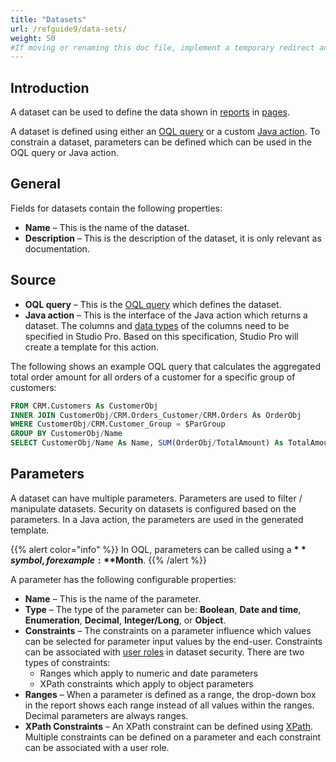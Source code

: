 ```yaml
---
title: "Datasets"
url: /refguide9/data-sets/
weight: 50
#If moving or renaming this doc file, implement a temporary redirect and let the respective team know they should update the URL in the product. See Mapping to Products for more details.
---
```


## Introduction

A dataset can be used to define the data shown in [reports](/refguide9/report-widgets/) in [pages](/refguide9/pages/).

A dataset is defined using either an [OQL query](/refguide9/oql/) or a custom [Java action](/refguide9/java-actions/). To constrain a dataset, parameters can be defined which can be used in the OQL query or Java action.

## General

Fields for datasets contain the following properties:

* **Name** – This is the name of the dataset.
* **Description** – This is the description of the dataset, it is only relevant as documentation.

## Source

* **OQL query** – This is the [OQL query](/refguide9/oql/) which defines the dataset.
* **Java action** – This is the interface of the Java action which returns a dataset. The columns and [data types](/refguide9/data-types/) of the columns need to be specified in Studio Pro. Based on this specification, Studio Pro will create a template for this action.

The following shows an example OQL query that calculates the aggregated total order amount for all orders of a customer for a specific group of customers:

```sql {linenos=false}
FROM CRM.Customers As CustomerObj
INNER JOIN CustomerObj/CRM.Orders_Customer/CRM.Orders As OrderObj
WHERE CustomerObj/CRM.Customer_Group = $ParGroup
GROUP BY CustomerObj/Name
SELECT CustomerObj/Name As Name, SUM(OrderObj/TotalAmount) As TotalAmount
```

## Parameters

A dataset can have multiple parameters. Parameters are used to filter / manipulate datasets. Security on datasets is configured based on the parameters. In a Java action, the parameters are used in the generated template.

{{% alert color="info" %}}
In OQL, parameters can be called using a **$** symbol, for example: **$Month**.
{{% /alert %}}

A parameter has the following configurable properties:

* **Name** – This is the name of the parameter.
* **Type** – The type of the parameter can be: **Boolean**, **Date and time**, **Enumeration**, **Decimal**, **Integer/Long**, or **Object**.
* **Constraints** – The constraints on a parameter influence which values can be selected for parameter input values by the end-user. Constraints can be associated with [user roles](/refguide9/user-roles/) in dataset security. There are two types of constraints: 
    * Ranges which apply to numeric and date parameters
    * XPath constraints which apply to object parameters
* **Ranges** – When a parameter is defined as a range, the drop-down box in the report shows each range instead of all values within the ranges. Decimal parameters are always ranges.
* **XPath Constraints** – An XPath constraint can be defined using [XPath](/refguide9/xpath/). Multiple constraints can be defined on a parameter and each constraint can be associated with a user role.
